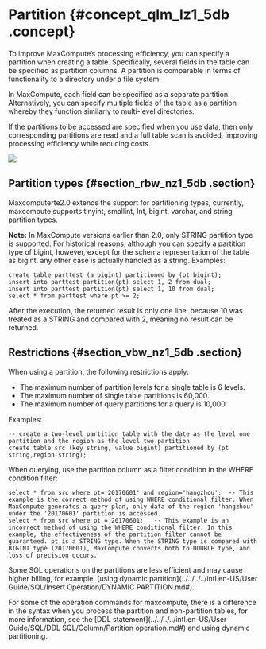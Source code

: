 # Partition {#concept_qlm_lz1_5db .concept}

To improve MaxCompute’s processing efficiency, you can specify a partition when creating a table. Specifically, several fields in the table can be specified as partition columns. A partition is comparable in terms of functionality to a directory under a file system.

In MaxCompute, each field can be specified as a separate partition. Alternatively, you can specify multiple fields of the table as a partition whereby they function similarly to multi-level directories.

If the partitions to be accessed are specified when you use data, then only corresponding partitions are read and a full table scan is avoided, improving processing efficiency while reducing costs.

![](http://static-aliyun-doc.oss-cn-hangzhou.aliyuncs.com/assets/img/11922/1036_en-US.png)

## Partition types {#section_rbw_nz1_5db .section}

Maxcomputerte2.0 extends the support for partitioning types, currently, maxcompute supports tinyint, smallint, Int, bigint, varchar, and string partition types.

**Note:** In MaxCompute versions earlier than 2.0, only STRING partition type is supported. For historical reasons, although you can specify a partition type of bigint, however, except for the schema representation of the table as bigint, any other case is actually handled as a string. Examples:

```
create table parttest (a bigint) partitioned by (pt bigint);
insert into parttest partition(pt) select 1, 2 from dual;
insert into parttest partition(pt) select 1, 10 from dual;
select * from parttest where pt >= 2;
```

After the execution, the returned result is only one line, because 10 was treated as a STRING and compared with 2, meaning no result can be returned.

## Restrictions {#section_vbw_nz1_5db .section}

When using a partition, the following restrictions apply:

-   The maximum number of partition levels for a single table is 6 levels.
-   The maximum number of single table partitions is 60,000.
-   The maximum number of query partitions for a query is 10,000.

Examples:

```
-- create a two-level partition table with the date as the level one partition and the region as the level two partition
create table src (key string, value bigint) partitioned by (pt string,region string);
```

When querying, use the partition column as a filter condition in the WHERE condition filter:

```
select * from src where pt='20170601' and region='hangzhou';  -- This example is the correct method of using WHERE conditional filter. When MaxCompute generates a query plan, only data of the region 'hangzhou' under the '20170601' partition is accessed.
select * from src where pt = 20170601;   -- This example is an incorrect method of using the WHERE conditional filter. In this example, the effectiveness of the partition filter cannot be guaranteed. pt is a STRING type. When the STRING type is compared with BIGINT type (20170601), MaxCompute converts both to DOUBLE type, and loss of precision occurs.
```

Some SQL operations on the partitions are less efficient and may cause higher billing, for example, [using dynamic partition](../../../../intl.en-US/User Guide/SQL/Insert Operation/DYNAMIC PARTITION.md#).

For some of the operation commands for maxcompute, there is a difference in the syntax when you process the partition and non-partition tables, for more information, see the [DDL statement](../../../../intl.en-US/User Guide/SQL/DDL SQL/Column/Partition operation.md#) and using dynamic partitioning.

